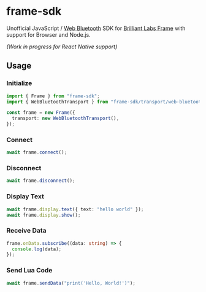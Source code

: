 # frame-sdk

Unofficial JavaScript / [Web Bluetooth](https://github.com/WebBluetoothCG/web-bluetooth) SDK for [Brilliant Labs Frame](https://docs.brilliant.xyz/frame/building-apps) with support for Browser and Node.js.

_(Work in progress for React Native support)_

## Usage

### Initialize

```ts
import { Frame } from "frame-sdk";
import { WebBluetoothTransport } from "frame-sdk/transport/web-bluetooth";

const frame = new Frame({
  transport: new WebBluetoothTransport(),
});
```

### Connect

```ts
await frame.connect();
```

### Disconnect

```ts
await frame.disconnect();
```

### Display Text

```ts
await frame.display.text({ text: "hello world" });
await frame.display.show();
```

### Receive Data

```ts
frame.onData.subscribe((data: string) => {
  console.log(data);
});
```

### Send Lua Code

```ts
await frame.sendData("print('Hello, World!')");
```
